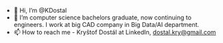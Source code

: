 - 👋 Hi, I’m @KDostal
- 👀 I’m computer science bachelors graduate, now continuing to engineers. I work at big CAD company in Big Data/AI department.
- 📫 How to reach me - Kryštof Dostál at LinkedIn, dostal.kry@gmail.com
